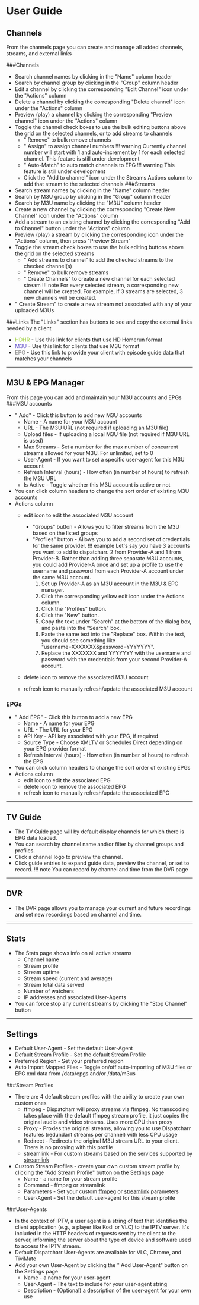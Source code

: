# User Guide

## Channels
From the channels page you can create and manage all added channels, streams, and external links

###Channels	
* Search channel names by clicking in the "Name" column header
* Search by channel group by clicking in the "Group" column header
* Edit a channel by clicking the corresponding <i data-lucide="square-pen" style="color: gold; width: 18px;"></i> "Edit Channel" icon under the "Actions" column 
* Delete a channel by clicking the corresponding <i data-lucide="square-minus" style="color: red; width: 18px;"></i> "Delete channel" icon under the "Actions" column 
* Preview (play) a channel by clicking the corresponding <i data-lucide="circle-play" style="color: green; width: 18px;"></i> "Preview channel" icon under the "Actions" column 
* Toggle the channel check boxes to use the bulk editing buttons above the grid on the selected channels, or to add streams to channels
    * "<i data-lucide="square-minus" style="color: white; width: 18px;"></i> Remove" to bulk remove channels
	* "<i data-lucide="arrow-down-0-1" style="color: white; width: 18px;"></i> Assign" to assign channel numbers
    !!! warning
        Currently channel number will start with 1 and auto-increment by 1 for each selected channel. This feature is still under development
	* "<i data-lucide="binary" style="color: white; width: 18px;"></i> Auto-Match" to auto match channels to EPG
    !!! warning
		This feature is still under development
    * Click the <i data-lucide="list-plus" style="color: RoyalBlue; width: 18px;"></i> "Add to channel" icon under the Streams Actions column to add that stream to the selected channels
###Streams
* Search stream names by clicking in the "Name" column header
* Search by M3U group by clicking in the "Group" column header
* Search by M3U name by clicking the "M3U" column header
* Create a new channel by clicking the corresponding <i data-lucide="square-plus" style="color: LimeGreen; width: 18px;"></i> "Create New Channel" icon under the "Actions" column 
* Add a stream to an existing channel by clicking the corresponding <i data-lucide="list-plus" style="color: RoyalBlue; width: 18px;"></i> "Add to Channel" button under the "Actions" column 
* Preview (play) a stream by clicking the corresponding <i data-lucide="ellipsis-vertical" style="color: LightSkyBlue; width: 18px;"></i> icon under the "Actions" column, then press "Preview Stream"
* Toggle the stream check boxes to use the bulk editing buttons above the grid on the selected streams
    * "<i data-lucide="square-plus" style="color: White; width: 18px;"></i> Add streams to channel" to add the checked streams to the checked channel(s) 
    * "<i data-lucide="square-minus" style="color: white; width: 18px;"></i> Remove" to bulk remove streams
	* "<i data-lucide="square-plus" style="color: White; width: 18px;"></i> Create Channels" to create a new channel for each selected stream
    !!! note
        For every selected stream, a corresponding new channel will be created. For example, if 3 streams are selected, 3 new channels will be created.
* "<i data-lucide="square-plus" style="color: White; width: 18px;"></i> Create Stream" to create a new stream not associated with any of your uploaded M3Us

###Links
The "Links" section has buttons to see and copy the external links needed by a client

* <i data-lucide="tv-minimal" style="color: YellowGreen; width: 18px;"></i> <span style="color: YellowGreen;">HDHR</span> - Use this link for clients that use HD Homerun format
* <i data-lucide="screen-share" style="color: SlateBlue; width: 18px;"></i> <span style="color: SlateBlue;">M3U</span> - Use this link for clients that use M3U format
* <i data-lucide="scroll" style="color: Gray; width: 18px;"></i> <span style="color: Gray;">EPG</span> - Use this link to provide your client with episode guide data that matches your channels

---

## M3U & EPG Manager
From this page you can add and maintain your M3U accounts and EPGs
###M3U accounts
* "<i data-lucide="square-plus" style="color: White; width: 18px;"></i> Add" - Click this button to add new M3U accounts 
    * Name - A name for your M3U account
	* URL - The M3U URL (not required if uploading an M3U file)
	* Upload files - If uploading a local M3U file (not required if M3U URL is used)
	* Max Streams - Set a number for the max number of concurrent streams allowed for your M3U. For unlimited, set to 0
	* User-Agent - If you want to set a specific user-agent for this M3U account
	* Refresh Interval (hours) - How often (in number of hours) to refresh the M3U URL
	* Is Active - Toggle whether this M3U account is active or not
* You can click column headers to change the sort order of existing M3U accounts
* Actions column
    * <i data-lucide="square-pen" style="color: gold; width: 18px;"></i> edit icon to edit the associated M3U account
	    * "Groups" button - Allows you to filter streams from the M3U based on the listed groups
		* "Profiles" button - Allows you to add a second set of credentials for the same provider. 
        !!! example
            Let's say you have 3 accounts you want to add to dispatcharr. 2 from Provider-A and 1 from Provider-B. Rather than adding three separate M3U accounts, you could add Provider-A once and set up a profile to use the username and password from each Provider-A account under the same M3U account.  
	        1. Set up Provider-A as an M3U account in the M3U & EPG manager.  
			2. Click the corresponding yellow edit icon under the Actions column.  
			3. Click the "Profiles" button.  
			4. Click the "New" button.  
			5. Copy the text under "Search" at the bottom of the dialog box, and paste into the "Search" box.   
			6. Paste the same text into the "Replace" box. Within the text, you should see something like "username=XXXXXXX&password=YYYYYYY".  
			7. Replace the XXXXXXX and YYYYYYY with the username and password with the credentials from your second Provider-A account.  
	
	
	* <i data-lucide="square-minus" style="color: red; width: 18px;"></i> delete icon to remove the associated M3U account
	* <i data-lucide="refresh-cw" style="color: RoyalBlue; width: 18px;"></i> refresh icon to manually refresh/update the associated M3U account
	
### EPGs
* "<i data-lucide="square-plus" style="color: White; width: 18px;"></i> Add EPG" - Click this button to add a new EPG
    * Name - A name for your EPG
	* URL - The URL for your EPG 
	* API Key - API key associated with your EPG, if required
	* Source Type - Choose XMLTV or Schedules Direct depending on your EPG provider format
	* Refresh Interval (hours) - How often (in number of hours) to refresh the EPG
* You can click column headers to change the sort order of existing EPGs
* Actions column
    * <i data-lucide="square-pen" style="color: gold; width: 18px;"></i> edit icon to edit the associated EPG
	* <i data-lucide="square-minus" style="color: red; width: 18px;"></i> delete icon to remove the associated EPG
	* <i data-lucide="refresh-cw" style="color: RoyalBlue; width: 18px;"></i> refresh icon to manually refresh/update the associated EPG
	
---
	
## TV Guide
* The TV Guide page will by default display channels for which there is EPG data loaded. 
* You can search by channel name and/or filter by channel groups and profiles.
* Click a channel logo to preview the channel. 
* Click guide entries to expand guide data, preview the channel, or set to record.
!!! note
    You can record by channel and time from the DVR page

---

## DVR
* The DVR page allows you to manage your current and future recordings and set new recordings based on channel and time.

---

## Stats
* The Stats page shows info on all active streams
    * Channel name
	* Stream profile
    * Stream uptime
	* Stream speed (current and average)
	* Stream total data served
	* Number of watchers
	* IP addresses and associated User-Agents
* You can force stop any current streams by clicking the <i data-lucide="square-x" style="color: red; width: 18px;"></i> "Stop Channel" button

---

## Settings
* Default User-Agent - Set the default User-Agent
* Default Stream Profile - Set the default Stream Profile
* Preferred Region - Set your preferred region
* Auto Import Mapped Files - Toggle on/off auto-importing of M3U files or EPG xml data from /data/epgs and/or /data/m3us

###Stream Profiles
* There are 4 default stream profiles with the ability to create your own custom ones
    * ffmpeg - Dispatcharr will proxy streams via ffmpeg. No transcoding takes place with the default ffmpeg stream profile, it just copies the original audio and video streams. Uses more CPU than proxy
    * Proxy - Proxies the original streams, allowing you to use Dispatcharr features (redundant streams per channel) with less CPU usage
    * Redirect - Redirects the original M3U stream URL to your client. There is no proxying with this profile
    * streamlink - For custom streams based on the services supported by [streamlink](https://streamlink.github.io/)
* Custom Stream Profiles - create your own custom stream profile by clicking the "Add Stream Profile" button on the Settings page
    * Name - a name for your stream profile
	* Command - ffmpeg or streamlink
	* Parameters - Set your custom [ffmpeg](https://ffmpeg.org/ffmpeg.html) or [streamlink](https://streamlink.github.io/cli.html) parameters
	* User-Agent - Set the default user-agent for this stream profile
	
###User-Agents
* In the context of IPTV, a user agent is a string of text that identifies the client application (e.g., a player like Kodi or VLC) to the IPTV server. It's included in the HTTP headers of requests sent by the client to the server, informing the server about the type of device and software used to access the IPTV stream.
* Default Dispatcharr User-Agents are available for VLC, Chrome, and TiviMate
* Add your own User-Agent by clicking the "<i data-lucide="square-plus" style="color: White; width: 18px;"></i> Add User-Agent" button on the Settings page
    * Name - a name for your user-agent
	* User-Agent - The text to include for your user-agent string
	* Description - (Optional) a description of the user-agent for your own use

